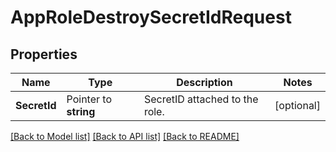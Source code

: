 # AppRoleDestroySecretIdRequest


## Properties

Name | Type | Description | Notes
------------ | ------------- | ------------- | -------------
**SecretId** | Pointer to **string** | SecretID attached to the role. | [optional] 





[[Back to Model list]](../README.md#documentation-for-models) [[Back to API list]](../README.md#documentation-for-api-endpoints) [[Back to README]](../README.md)


